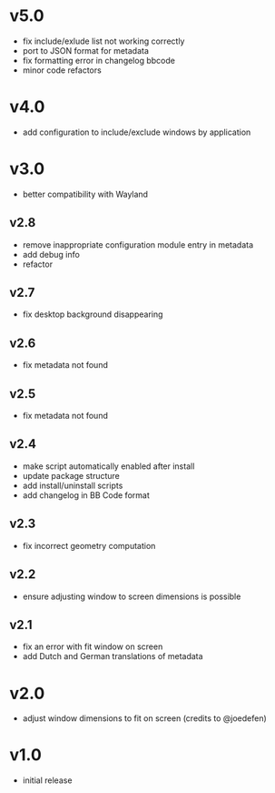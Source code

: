 # v5.0
- fix include/exlude list not working correctly
- port to JSON format for metadata
- fix formatting error in changelog bbcode
- minor code refactors

# v4.0
- add configuration to include/exclude windows by application

# v3.0
- better compatibility with Wayland

## v2.8
- remove inappropriate configuration module entry in metadata
- add debug info
- refactor

## v2.7
- fix desktop background disappearing

## v2.6
- fix metadata not found

## v2.5
- fix metadata not found

## v2.4
- make script automatically enabled after install
- update package structure
- add install/uninstall scripts
- add changelog in BB Code format

## v2.3
- fix incorrect geometry computation

## v2.2
- ensure adjusting window to screen dimensions is possible

## v2.1
- fix an error with fit window on screen
- add Dutch and German translations of metadata

# v2.0
- adjust window dimensions to fit on screen (credits to @joedefen)

# v1.0
- initial release
